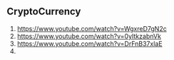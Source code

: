 ## CryptoCurrency

1. https://www.youtube.com/watch?v=WgxreD7gN2c
2. https://www.youtube.com/watch?v=0yItkzabnVk
3. https://www.youtube.com/watch?v=DrFnB37xlaE
4. 

